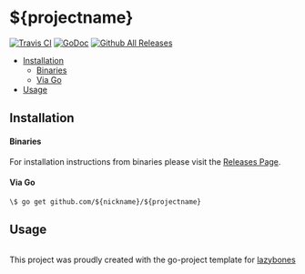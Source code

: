 # ${projectname}
[![Travis CI](https://img.shields.io/travis/${nickname}/${projectname}.svg?style=for-the-badge)](https://travis-ci.org/${nickname}/${projectname})
[![GoDoc](https://img.shields.io/badge/godoc-reference-5272B4.svg?style=for-the-badge)](https://godoc.org/github.com/${nickname}/${projectname})
[![Github All Releases](https://img.shields.io/github/downloads/${nickname}/${projectname}/total.svg?style=for-the-badge)](https://github.com/${nickname}/${projectname}/releases)

* [Installation](README.md#installation)
	* [Binaries](README.md#binaries)
	* [Via Go](README.md#via-go)
* [Usage](README.md#usage)

## Installation

#### Binaries

For installation instructions from binaries please visit the [Releases Page](https://github.com/${nickname}/${projectname}/releases).

#### Via Go
```console
\$ go get github.com/${nickname}/${projectname}
```

## Usage
```console
```

This project was proudly created with the go-project template for [lazybones](https://github.com/pledbrook/lazybones)